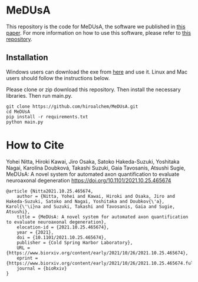 # MeDUsA

This repository is the code for MeDUsA, the software we published in [this paper](https://www.biorxiv.org/content/10.1101/2021.10.25.465674).
For more information on how to use this software, please refer to [this repository](https://github.com/SugieLab/MeDUsA).

## Installation
Windows users can download the exe from [here](https://zenodo.org/record/5548542) and use it.
Linux and Mac users should follow the instructions below.

Please clone or zip download this repository.
Then install the necessary libraries.
Then run main.py.
```angular2
git clone https://github.com/hiroalchem/MeDUsA.git
cd MeDUsA
pip install -r requirements.txt
python main.py
```

# How to Cite <br>
Yohei Nitta, Hiroki Kawai, Jiro Osaka, Satoko Hakeda-Suzuki, Yoshitaka Nagai, Karolína Doubková, Takashi Suzuki, Gaia Tavosanis, Atsushi Sugie, MeDUsA: A novel system for automated axon quantification to evaluate neuroaxonal degeneration
<a href="https://doi.org/10.1101/2021.10.25.465674">https://doi.org/10.1101/2021.10.25.465674</a>


```
@article {Nitta2021.10.25.465674,
	author = {Nitta, Yohei and Kawai, Hiroki and Osaka, Jiro and Hakeda-Suzuki, Satoko and Nagai, Yoshitaka and Doubkov{\'a}, Karol{\'\i}na and Suzuki, Takashi and Tavosanis, Gaia and Sugie, Atsushi},
	title = {MeDUsA: A novel system for automated axon quantification to evaluate neuroaxonal degeneration},
	elocation-id = {2021.10.25.465674},
	year = {2021},
	doi = {10.1101/2021.10.25.465674},
	publisher = {Cold Spring Harbor Laboratory},
	URL = {https://www.biorxiv.org/content/early/2021/10/26/2021.10.25.465674},
	eprint = {https://www.biorxiv.org/content/early/2021/10/26/2021.10.25.465674.full.pdf},
	journal = {bioRxiv}
}
```